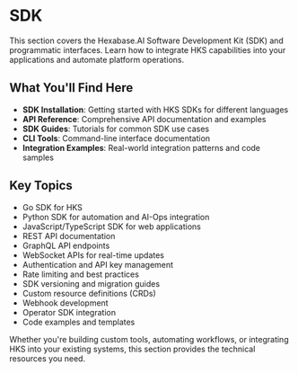 # SDK

This section covers the Hexabase.AI Software Development Kit (SDK) and programmatic interfaces. Learn how to integrate HKS capabilities into your applications and automate platform operations.

## What You'll Find Here

- **SDK Installation**: Getting started with HKS SDKs for different languages
- **API Reference**: Comprehensive API documentation and examples
- **SDK Guides**: Tutorials for common SDK use cases
- **CLI Tools**: Command-line interface documentation
- **Integration Examples**: Real-world integration patterns and code samples

## Key Topics

- Go SDK for HKS
- Python SDK for automation and AI-Ops integration
- JavaScript/TypeScript SDK for web applications
- REST API documentation
- GraphQL API endpoints
- WebSocket APIs for real-time updates
- Authentication and API key management
- Rate limiting and best practices
- SDK versioning and migration guides
- Custom resource definitions (CRDs)
- Webhook development
- Operator SDK integration
- Code examples and templates

Whether you're building custom tools, automating workflows, or integrating HKS into your existing systems, this section provides the technical resources you need.